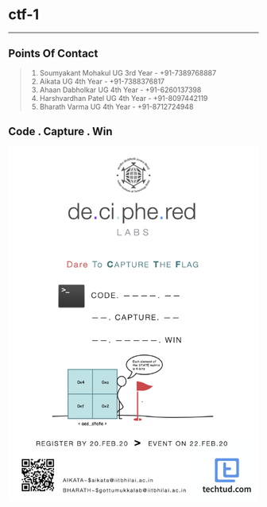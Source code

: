 # ctf-1
___

## Points Of Contact
>  1. Soumyakant Mohakul UG 3rd Year - +91-7389768887
>  2. Aikata UG 4th Year - +91-7388376817
>  3. Ahaan Dabholkar UG 4th Year - +91-6260137398
>  4. Harshvardhan Patel UG 4th Year - +91-8097442119
>  5. Bharath Varma UG 4th Year - +91-8712724948
 
 
## Code . Capture . Win

![Poster](/README-imgs/poster-deciphered.png)

